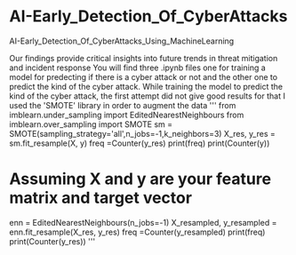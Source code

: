 # AI-Early_Detection_Of_CyberAttacks
AI-Early_Detection_Of_CyberAttacks_Using_MachineLearning

Our findings provide critical insights into future trends in threat mitigation and incident response
You will find three .ipynb files one for training a model for predecting if there is a cyber attack or not
and the other one to predict the kind of the cyber attack.
While training the model to predict the kind of the cyber attack, the first attempt did not give good results
for that I used the 'SMOTE' library in order to augment the data 
'''
from imblearn.under_sampling import EditedNearestNeighbours
from imblearn.over_sampling import SMOTE
sm = SMOTE(sampling_strategy='all',n_jobs=-1,k_neighbors=3)
X_res, y_res = sm.fit_resample(X, y)
freq =Counter(y_res)
print(freq)
print(Counter(y))

# Assuming X and y are your feature matrix and target vector
enn = EditedNearestNeighbours(n_jobs=-1)
X_resampled, y_resampled = enn.fit_resample(X_res, y_res)
freq =Counter(y_resampled)
print(freq)
print(Counter(y_res))
'''
